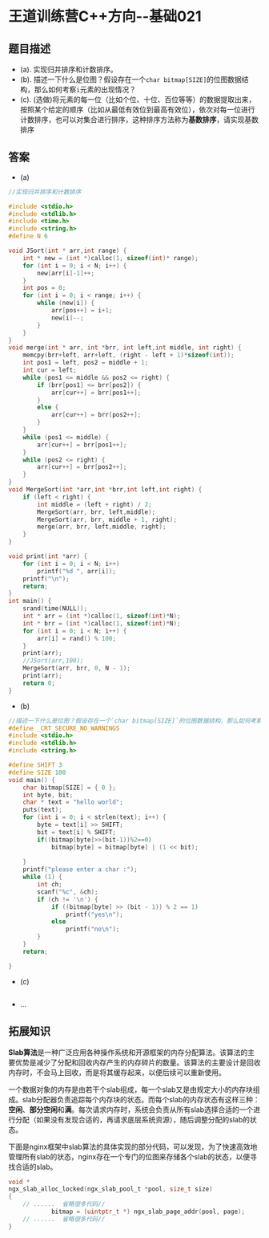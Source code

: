 # 王道训练营C++方向--基础021

## 题目描述

- (a). 实现归并排序和计数排序。
- (b). 描述一下什么是位图？假设存在一个`char bitmap[SIZE]`的位图数据结构，那么如何考察`i`元素的出现情况？
- (c). (选做)将元素的每一位（比如个位、十位、百位等等）的数据提取出来，按照某个给定的顺序（比如从最低有效位到最高有效位），依次对每一位进行计数排序，也可以对集合进行排序，这种排序方法称为**基数排序**，请实现基数排序

## 答案

- (a)

```c
//实现归并排序和计数排序

#include <stdio.h>
#include <stdlib.h>
#include <time.h>
#include <string.h>
#define N 6

void JSort(int * arr,int range) {
	int * new = (int *)calloc(1, sizeof(int)* range);
	for (int i = 0; i < N; i++) {
		new[arr[i]-1]++;
	}
	int pos = 0;
	for (int i = 0; i < range; i++) {
		while (new[i]) {
			arr[pos++] = i+1;
			new[i]--;
		}
	}
}
void merge(int * arr, int *brr, int left,int middle, int right) {
	memcpy(brr+left, arr+left, (right - left + 1)*sizeof(int));
	int pos1 = left, pos2 = middle + 1;
	int cur = left;
	while (pos1 <= middle && pos2 <= right) {
		if (brr[pos1] <= brr[pos2]) {
			arr[cur++] = brr[pos1++];
		}
		else {
			arr[cur++] = brr[pos2++];
		}
	}
	while (pos1 <= middle) {
		arr[cur++] = brr[pos1++];
	}
	while (pos2 <= right) {
		arr[cur++] = brr[pos2++];
	}
}
void MergeSort(int *arr,int *brr,int left,int right) {
	if (left < right) {
		int middle = (left + right) / 2;
		MergeSort(arr, brr, left,middle);
		MergeSort(arr, brr, middle + 1, right);
		merge(arr, brr, left,middle, right);
	}
}

void print(int *arr) {
	for (int i = 0; i < N; i++) 
		printf("%d ", arr[i]);
	printf("\n");
	return;
}
int main() {
	srand(time(NULL));
	int * arr = (int *)calloc(1, sizeof(int)*N);
	int * brr = (int *)calloc(1, sizeof(int)*N);
	for (int i = 0; i < N; i++) {
		arr[i] = rand() % 100;
	}
	print(arr);
	//JSort(arr,100);
	MergeSort(arr, brr, 0, N - 1);
	print(arr);
	return 0;
}
```

- (b)

```c
//描述一下什么是位图？假设存在一个`char bitmap[SIZE]`的位图数据结构，那么如何考察`i`元素的出现情况？
#define _CRT_SECURE_NO_WARNINGS
#include <stdio.h>
#include <stdlib.h>
#include <string.h>

#define SHIFT 3
#define SIZE 100
void main() {
	char bitmap[SIZE] = { 0 };
	int byte, bit;
	char * text = "hello world";
	puts(text);
	for (int i = 0; i < strlen(text); i++) {
		byte = text[i] >> SHIFT;
		bit = text[i] % SHIFT;
		if((bitmap[byte]>>(bit-1))%2==0)
			bitmap[byte] = bitmap[byte] | (1 << bit);
		
	}
	printf("please enter a char :");
	while (1) {
		int ch;
		scanf("%c", &ch);
		if (ch != '\n') {
			if ((bitmap[byte] >> (bit - 1)) % 2 == 1)
				printf("yes\n");
			else
				printf("no\n");
		}
	}
	return;

}
```

- (c)

```c

```

- ...

## 拓展知识

**Slab算法**是一种广泛应用各种操作系统和开源框架的内存分配算法。该算法的主要优势是减少了分配和回收内存产生的内存碎片的数量。该算法的主要设计是回收内存时，不会马上回收，而是将其缓存起来，以便后续可以重新使用。

一个数据对象的内存是由若干个slab组成，每一个slab又是由规定大小的内存块组成。slab分配器负责追踪每个内存块的状态。而每个slab的内存状态有这样三种：**空闲**、**部分空闲**和**满**。每次请求内存时，系统会负责从所有slab选择合适的一个进行分配（如果没有发现合适的，再请求底层系统资源），随后调整分配的slab的状态。

下面是nginx框架中slab算法的具体实现的部分代码，可以发现，为了快速高效地管理所有slab的状态，nginx存在一个专门的位图来存储各个slab的状态，以便寻找合适的slab。

```c
void *
ngx_slab_alloc_locked(ngx_slab_pool_t *pool, size_t size)
{
	// ......  省略很多代码// 
            bitmap = (uintptr_t *) ngx_slab_page_addr(pool, page);
	// ......  省略很多代码//
}

```



